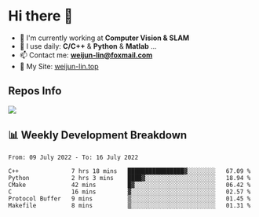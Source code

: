 # Hi there 👋

<!--
**Weijun-Lin/Weijun-Lin** is a ✨ _special_ ✨ repository because its `README.md` (this file) appears on your GitHub profile.

Here are some ideas to get you started:

- 🔭 I’m currently working on ...
- 🌱 I’m currently learning ...
- 👯 I’m looking to collaborate on ...
- 🤔 I’m looking for help with ...
- 💬 Ask me about ...
- 📫 How to reach me: ...
- 😄 Pronouns: ...
- ⚡ Fun fact: ...
-->

- 🏢 I'm currently working at **Computer Vision & SLAM**
- 🚀 I use daily: **C/C++** & **Python** & **Matlab** ...
- 📫 Contact me: **weijun-lin@foxmail.com**
- 🔗 My Site: [weijun-lin.top](https://weijun-lin.top/p)

  

## Repos Info
![](https://github-readme-stats.vercel.app/api?username=Weijun-Lin&theme=cobalt)

## 📊 Weekly Development Breakdown

<!--START_SECTION:waka-->

```text
From: 09 July 2022 - To: 16 July 2022

C++               7 hrs 18 mins   ████████████████▓░░░░░░░░   67.09 %
Python            2 hrs 3 mins    ████▓░░░░░░░░░░░░░░░░░░░░   18.94 %
CMake             42 mins         █▓░░░░░░░░░░░░░░░░░░░░░░░   06.42 %
C                 16 mins         ▓░░░░░░░░░░░░░░░░░░░░░░░░   02.57 %
Protocol Buffer   9 mins          ▒░░░░░░░░░░░░░░░░░░░░░░░░   01.45 %
Makefile          8 mins          ▒░░░░░░░░░░░░░░░░░░░░░░░░   01.31 %
```

<!--END_SECTION:waka-->
